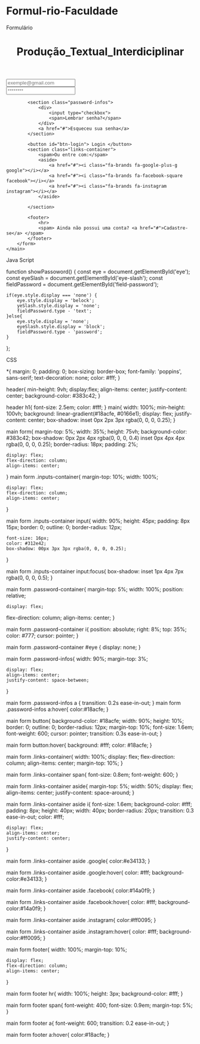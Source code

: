 # Formul-rio-Faculdade
Formulário

<!DOCTYPE html>
<html lang="pt-br">
<head>
    <meta charset="UTF-8">
    <meta http-equiv="X-UA-Compatible" content="IE=edge">
    <meta name="viewport" content="width=device-width, initial-scale=1.0">
    <title>Login_Tester</title>
    <link rel="stylesheet" href="./css/styles.css">
    <script src="./js/index.js" defer></script>
    <link rel="preconnect" href="https://fonts.googleapis.com">
    <link rel="preconnect" href="https://fonts.gstatic.com" crossorigin>
    <link href="https://fonts.googleapis.com/css2?family=Poppins&display=swap" rel="stylesheet">
    <script src="https://kit.fontawesome.com/8f1f1378d6.js" crossorigin="anonymous" defer></script>

</head>
<body>
    <header>
        <h1>Produção_Textual_Interdiciplinar</h1>
    </header>
    <main>
        <form>
            <section class="inputs-container">
                <input type="e-mail" placeholder="exemple@gmail.com">
                <div class="password-container">
                    <input type="password" id="field-password" class="field-password" placeholder="********">
                    <i class="fa-solid fa-eye" id="eye" onclick="showPassword()"></i>
                    <i class="fa-solid fa-eye-slash" id="eye-slash" onclick="showPassword()"></i>
                </div>
            </section>

            <section class="password-infos">
                <div>
                    <input type="checkbox">
                    <span>Lembrar senha?</span>
                </div>
                <a href="#">Esqueceu sua senha</a>
            </section>
            
            <button id="btn-login"> Login </button>
            <section class="links-container">
                <spam>Ou entre com:</spam>
                <aside>
                    <a href="#"><i class="fa-brands fa-google-plus-g google"></i></a>
                    <a href="#"><i class="fa-brands fa-facebook-square facebook"></i></a>
                    <a href="#"><i class="fa-brands fa-instagram instagram"></i></a>
                </aside>

            </section>
            
            <footer>
                <hr>
                <spam> Ainda não possui uma conta? <a href="#">Cadastre-se</a> </spam>
            </footer>
        </form>
    </main>
</body>
</html> 


Java Script

 function showPassoword() {
     const eye = document.getElementById('eye');
     const eyeSlash = document.getElementById('eye-slash');
     const fieldPassword = document.getElementById('field-password');

    if(eye.style.display === 'none') {
        eye.style.display = 'belock';
        yeSlash.style.display = 'none';
        fieldPassword.type - 'text';
    }else{
        eye.style.display = 'none';
        eyeSlash.style.display = 'block';
        fieldPassword.type - 'password';
    }
};


CSS

*{
    margin: 0;
    padding: 0;
    box-sizing: border-box;
    font-family: 'poppins', sans-serif;
    text-decoration: none;
    color: #fff;
}

header{
    min-height: 9vh;
    display:flex;
    align-items: center;
    justify-content: center;
    background-color: #383c42;
}

header h1{
    font-size: 2.5em;
    color: #fff;
}
main{
    width: 100%;
    min-height: 100vh;
    background: linear-gradient(#18acfe, #0166e1);
    display: flex;
    justify-content: center;
    box-shadow: inset 0px 2px 3px rgba(0, 0, 0, 0.25);
}

main form{
    margin-top: 5%;
    width: 35%;
    height: 75vh;
    background-color: #383c42;
    box-shadow: 0px 2px 4px rgba(0, 0, 0, 0.4) inset 0px 4px 4px rgba(0, 0, 0, 0.25);
    border-radius: 18px;
    padding: 2%;
    
    display: flex;
    flex-direction: column;
    align-items: center;
}
main form .inputs-container{
    margin-top: 10%;
    width: 100%;

    display: flex;
    flex-direction: column;
    align-items: center;
}

main form .inputs-container input{
    width: 90%;
    height: 45px;
    padding: 8px 15px;
    border: 0;
    outline: 0;
    border-radius: 12px;
    
    font-size: 16px;
    color: #312e42;
    box-shadow: 00px 3px 3px rgba(0, 0, 0, 0.25);
}

main form .inputs-container input:focus{
    box-shadow: inset 1px 4px 7px rgba(0, 0, 0, 0.5);
}

main form .password-container{
    margin-top: 5%;
    width: 100%;
    position: relative;

    display: flex;
   flex-direction: column;
   align-items: center; 
}

main form .password-container i{
    position: absolute;
    right: 8%;
    top: 35%;
    color: #777;
    cursor: pointer;
}
 
main form .password-container #eye {
    display: none;
}

main form .password-infos{
    width: 90%;
    margin-top: 3%;

    display: flex;
    align-items: center;
    justify-content: space-between;
}

main form .password-infos a {
    transition: 0.2s ease-in-out;
}
main form .password-infos a:hover{
    color:#18acfe;
}

main form button{
    background-color: #18acfe;
    width: 90%;
    height: 10%;
    border: 0;
    outline: 0;
    border-radius: 12px;
    margin-top: 10%;
    font-size: 1.6em;
    font-weight: 600;
    cursor: pointer;
    transition: 0.3s ease-in-out;
}

main form button:hover{
    background: #fff;
    color: #18acfe;
}

main form .links-container{
    width: 100%;
    display: flex;
    flex-direction: column;
    align-items: center;
    margin-top: 10%;
}

main form .links-container span{
    font-size: 0.8em;
    font-weight: 600;
}

main form .links-container aside{
    margin-top: 5%;
    width: 50%;
    display: flex;
    align-items: center;
    justify-content: space-around;
}

main form .links-container aside i{
    font-size: 1.6em;
    background-color: #fff;
    padding: 8px;
    height: 40px;
    width: 40px;
    border-radius: 20px;
    transition: 0.3 ease-in-out;
    color: #fff;

    display: flex;
    align-items: center;
    justify-content: center;
}

main form .links-container aside .google{
    color:#e34133;
}

main form .links-container aside .google:hover{
    color: #fff;
    background-color:#e34133;
}

main form .links-container aside .facebook{
    color:#14a0f9;
}

main form .links-container aside .facebook:hover{
    color: #fff;
    background-color:#14a0f9;
}

main form .links-container aside .instagram{
    color:#ff0095;
}

main form .links-container aside .instagram:hover{
    color: #fff;
    background-color:#ff0095;
}

main form footer{
    width: 100%;
    margin-top: 10%;

    display: flex;
    flex-direction: column;
    align-items: center;
}

main form footer hr{
    width: 100%;
    height: 3px;
    background-color: #fff;
}

main form footer span{
    font-weight: 400;
    font-size: 0.9em;
    margin-top: 5%;
}

main form footer a{
    font-weight: 600;
    transition: 0.2 ease-in-out;
}

main form footer a:hover{
    color:#18acfe;
}

